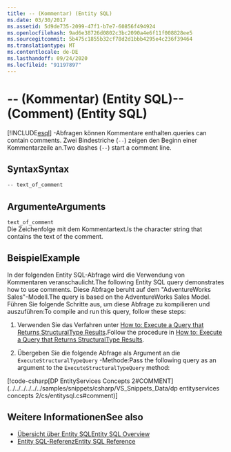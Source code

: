 ```yaml
---
title: -- (Kommentar) (Entity SQL)
ms.date: 03/30/2017
ms.assetid: 5d9de735-2099-47f1-b7e7-60856f494924
ms.openlocfilehash: 9ad6e38726d0802c3bc2090a4e6f11f008828ee5
ms.sourcegitcommit: 5b475c1855b32cf78d2d1bbb4295e4c236f39464
ms.translationtype: MT
ms.contentlocale: de-DE
ms.lasthandoff: 09/24/2020
ms.locfileid: "91197897"
---
```

# <a name="---comment-entity-sql"></a><span data-ttu-id="e91f5-102">-- (Kommentar) (Entity SQL)</span><span class="sxs-lookup"><span data-stu-id="e91f5-102">-- (Comment) (Entity SQL)</span></span>

[!INCLUDE[esql](../../../../../../includes/esql-md.md)] <span data-ttu-id="e91f5-103">-Abfragen können Kommentare enthalten.</span><span class="sxs-lookup"><span data-stu-id="e91f5-103">queries can contain comments.</span></span> <span data-ttu-id="e91f5-104">Zwei Bindestriche (`--`) zeigen den Beginn einer Kommentarzeile an.</span><span class="sxs-lookup"><span data-stu-id="e91f5-104">Two dashes (`--`) start a comment line.</span></span>  
  
## <a name="syntax"></a><span data-ttu-id="e91f5-105">Syntax</span><span class="sxs-lookup"><span data-stu-id="e91f5-105">Syntax</span></span>  
  
```csharp  
-- text_of_comment  
```  
  
## <a name="arguments"></a><span data-ttu-id="e91f5-106">Argumente</span><span class="sxs-lookup"><span data-stu-id="e91f5-106">Arguments</span></span>  

 `text_of_comment`  
 <span data-ttu-id="e91f5-107">Die Zeichenfolge mit dem Kommentartext.</span><span class="sxs-lookup"><span data-stu-id="e91f5-107">Is the character string that contains the text of the comment.</span></span>  
  
## <a name="example"></a><span data-ttu-id="e91f5-108">Beispiel</span><span class="sxs-lookup"><span data-stu-id="e91f5-108">Example</span></span>  

 <span data-ttu-id="e91f5-109">In der folgenden Entity SQL-Abfrage wird die Verwendung von Kommentaren veranschaulicht.</span><span class="sxs-lookup"><span data-stu-id="e91f5-109">The following Entity SQL query demonstrates how to use comments.</span></span> <span data-ttu-id="e91f5-110">Diese Abfrage beruht auf dem "AdventureWorks Sales"-Modell.</span><span class="sxs-lookup"><span data-stu-id="e91f5-110">The query is based on the AdventureWorks Sales Model.</span></span> <span data-ttu-id="e91f5-111">Führen Sie folgende Schritte aus, um diese Abfrage zu kompilieren und auszuführen:</span><span class="sxs-lookup"><span data-stu-id="e91f5-111">To compile and run this query, follow these steps:</span></span>  
  
1. <span data-ttu-id="e91f5-112">Verwenden Sie das Verfahren unter [How to: Execute a Query that Returns StructuralType Results](../how-to-execute-a-query-that-returns-structuraltype-results.md).</span><span class="sxs-lookup"><span data-stu-id="e91f5-112">Follow the procedure in [How to: Execute a Query that Returns StructuralType Results](../how-to-execute-a-query-that-returns-structuraltype-results.md).</span></span>  
  
2. <span data-ttu-id="e91f5-113">Übergeben Sie die folgende Abfrage als Argument an die `ExecuteStructuralTypeQuery` -Methode:</span><span class="sxs-lookup"><span data-stu-id="e91f5-113">Pass the following query as an argument to the `ExecuteStructuralTypeQuery` method:</span></span>  
  
 [!code-csharp[DP EntityServices Concepts 2#COMMENT](../../../../../../samples/snippets/csharp/VS_Snippets_Data/dp entityservices concepts 2/cs/entitysql.cs#comment)]  
  
## <a name="see-also"></a><span data-ttu-id="e91f5-114">Weitere Informationen</span><span class="sxs-lookup"><span data-stu-id="e91f5-114">See also</span></span>

- [<span data-ttu-id="e91f5-115">Übersicht über Entity SQL</span><span class="sxs-lookup"><span data-stu-id="e91f5-115">Entity SQL Overview</span></span>](entity-sql-overview.md)
- [<span data-ttu-id="e91f5-116">Entity SQL-Referenz</span><span class="sxs-lookup"><span data-stu-id="e91f5-116">Entity SQL Reference</span></span>](entity-sql-reference.md)
